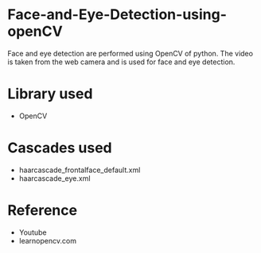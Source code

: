 # Face-and-Eye-Detection-using-openCV
Face and eye detection are performed using OpenCV of python. The video is taken from the web camera and is used for face and eye detection. 

# Library used
- OpenCV

# Cascades used
- haarcascade_frontalface_default.xml
- haarcascade_eye.xml

# Reference
- Youtube
- learnopencv.com

